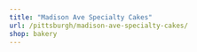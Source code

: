 ```yaml
---
title: "Madison Ave Specialty Cakes"
url: /pittsburgh/madison-ave-specialty-cakes/
shop: bakery
---
```

